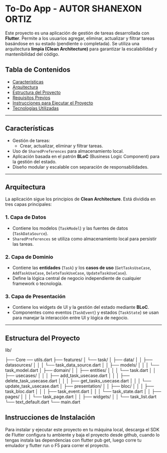 # To-Do App - AUTOR SHANEXON ORTIZ

Este proyecto es una aplicación de gestión de tareas desarrollada con **Flutter**. Permite a los usuarios agregar, eliminar, actualizar y filtrar tareas basándose en su estado (pendiente o completada). Se utiliza una arquitectura **limpia (Clean Architecture)** para garantizar la escalabilidad y mantenibilidad del código.

## Tabla de Contenidos

- [Características](#características)
- [Arquitectura](#arquitectura)
- [Estructura del Proyecto](#estructura-del-proyecto)
- [Requisitos Previos](#requisitos-previos)
- [Instrucciones para Ejecutar el Proyecto](#instrucciones-para-ejecutar-el-proyecto)
- [Tecnologías Utilizadas](#tecnologías-utilizadas)


---

## Características

- Gestión de tareas:
  - Crear, actualizar, eliminar y filtrar tareas.
- Uso de `SharedPreferences` para almacenamiento local.
- Aplicación basada en el patrón **BLoC** (Business Logic Component) para la gestión del estado.
- Diseño modular y escalable con separación de responsabilidades.

---

## Arquitectura

La aplicación sigue los principios de **Clean Architecture**. Está dividida en tres capas principales:

### 1. Capa de Datos
- Contiene los modelos (`TaskModel`) y las fuentes de datos (`TaskDataSource`).
- `SharedPreferences` se utiliza como almacenamiento local para persistir las tareas.

### 2. Capa de Dominio
- Contiene las **entidades** (`Task`) y los **casos de uso** (`GetTasksUseCase`, `AddTaskUseCase`, `DeleteTaskUseCase`, `UpdateTaskUseCase`).
- Define la lógica central de negocio independiente de cualquier framework o tecnología.

### 3. Capa de Presentación
- Contiene los widgets de UI y la gestión del estado mediante **BLoC**.
- Componentes como eventos (`TaskEvent`) y estados (`TaskState`) se usan para manejar la interacción entre UI y lógica de negocio.

---

## Estructura del Proyecto

lib/
       
├── Core ── utils.dart 
├── features/
│   └── task/
│       ├── data/
│       │   ├── datasources/
│       │   │   └── task_data_source.dart
│       │   ├── models/
│       │   │   └── task_model.dart
│       ├── domain/
│       │   ├── entities/
│       │   │   └── task.dart
│       │   ├── usecases/
│       │   │   ├── add_task_usecase.dart
│       │   │   ├── delete_task_usecase.dart
│       │   │   ├── get_tasks_usecase.dart
│       │   │   └── update_task_usecase.dart
│       ├── presentation/
│       │   ├── bloc/
│       │   │   ├── task_bloc.dart
│       │   │   ├── task_event.dart
│       │   │   └── task_state.dart
│       │   ├── pages/
│       │   │   └── task_page.dart
│       │   ├── widgets/
│       │       └── task_list.dart
                └── text_default.dart
└── main.dart

## Instrucciones de Instalación

Para instalar y ejecutar este proyecto en tu máquina local, descarga el SDK de Flutter configura tu ambiente y baja el proyecto desde github, cuando lo tengas instala las dependencias con flutter pub get, luego corre tu emulador y flutter run o F5 para correr el proyecto. 

